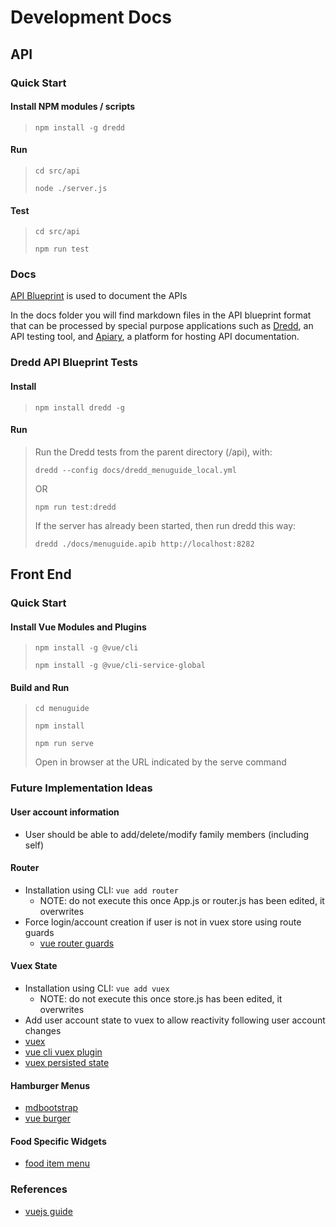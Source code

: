 # Development Docs

## API

### Quick Start

#### Install NPM modules / scripts

> `npm install -g dredd`

#### Run

> `cd src/api`
>
> `node ./server.js`

#### Test

> `cd src/api`
>
> `npm run test`

### Docs

[API Blueprint](https://apiblueprint.org) is used to document the APIs

In the docs folder you will find markdown files in the API blueprint format that can be processed by special purpose applications such as [Dredd](http://dredd.org), an API testing tool, and [Apiary](https://apiary.io/), a platform for hosting API documentation.

### Dredd API Blueprint Tests

#### Install

> `npm install dredd -g`

#### Run

> Run the Dredd tests from the parent directory (/api), with:
> 
> `dredd --config docs/dredd_menuguide_local.yml`
>
> OR
>
> `npm run test:dredd`
>
> If the server has already been started, then run dredd this way:
>
> `dredd ./docs/menuguide.apib http://localhost:8282`

## Front End

### Quick Start

#### Install Vue Modules and Plugins

> `npm install -g @vue/cli`
>
> `npm install -g @vue/cli-service-global`

#### Build and Run

> `cd menuguide`
>
> `npm install`
>
> `npm run serve`
>
> Open in browser at the URL indicated by the serve command

### Future Implementation Ideas

#### User account information

- User should be able to add/delete/modify family members (including self)

#### Router

- Installation using CLI: `vue add router`
    - NOTE: do not execute this once App.js or router.js has been edited, it overwrites
- Force login/account creation if user is not in vuex store using route guards
    - [vue router guards](https://router.vuejs.org/guide/advanced/navigation-guards.html#per-route-guard)

#### Vuex State

- Installation using CLI: `vue add vuex`
    - NOTE: do not execute this once store.js has been edited, it overwrites
- Add user account state to vuex to allow reactivity following user account changes
- [vuex](https://vuex.vuejs.org/guide/)
- [vue cli vuex plugin](https://github.com/64robots/vue-cli-plugin-64robots-vuex)
- [vuex persisted state](https://github.com/robinvdvleuten/vuex-persistedstate)

#### Hamburger Menus

- [mdbootstrap](https://mdbootstrap.com/docs/vue/navigation/hamburger-menu/)
- [vue burger](https://github.com/mbj36/vue-burger-menu)

#### Food Specific Widgets

- [food item menu](https://vuejsexamples.com/food-menu-component/)

### References

- [vuejs guide](https://cli.vuejs.org/guide/)

